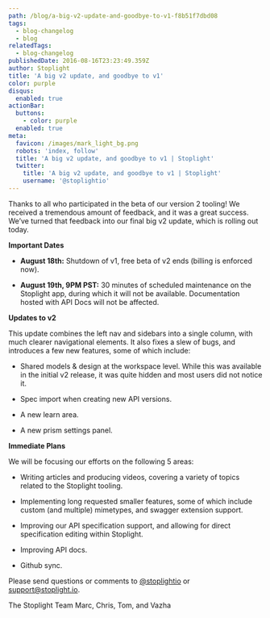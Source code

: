 ```yaml
---
path: /blog/a-big-v2-update-and-goodbye-to-v1-f8b51f7dbd08
tags:
  - blog-changelog
  - blog
relatedTags:
  - blog-changelog
publishedDate: 2016-08-16T23:23:49.359Z
author: Stoplight
title: 'A big v2 update, and goodbye to v1'
color: purple
disqus:
  enabled: true
actionBar:
  buttons:
    - color: purple
  enabled: true
meta:
  favicon: /images/mark_light_bg.png
  robots: 'index, follow'
  title: 'A big v2 update, and goodbye to v1 | Stoplight'
  twitter:
    title: 'A big v2 update, and goodbye to v1 | Stoplight'
    username: '@stoplightio'
---
```

Thanks to all who participated in the beta of our version 2 tooling! We received a tremendous amount of feedback, and it was a great success. We’ve turned that feedback into our final big v2 update, which is rolling out today.

**Important Dates**

* **August 18th:** Shutdown of v1, free beta of v2 ends (billing is enforced now).

* **August 19th, 9PM PST:** 30 minutes of scheduled maintenance on the Stoplight app, during which it will not be available. Documentation hosted with API Docs will not be affected.

**Updates to v2**

This update combines the left nav and sidebars into a single column, with much clearer navigational elements. It also fixes a slew of bugs, and introduces a few new features, some of which include:

* Shared models & design at the workspace level. While this was available in the initial v2 release, it was quite hidden and most users did not notice it.

* Spec import when creating new API versions.

* A new learn area.

* A new prism settings panel.

**Immediate Plans**

We will be focusing our efforts on the following 5 areas:

* Writing articles and producing videos, covering a variety of topics related to the Stoplight tooling.

* Implementing long requested smaller features, some of which include custom (and multiple) mimetypes, and swagger extension support.

* Improving our API specification support, and allowing for direct specification editing within Stoplight.

* Improving API docs.

* Github sync.

Please send questions or comments to [@stoplightio](https://twitter.com/stoplightio) or support@stoplight.io.

The Stoplight Team
Marc, Chris, Tom, and Vazha
